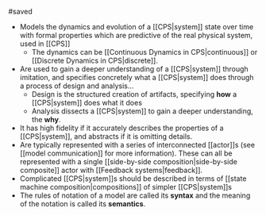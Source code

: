 #saved

* Models the dynamics and evolution of a [[CPS|system]] state over time with formal properties which are predictive of the real physical system, used in [[CPS]]
	* The dynamics can be [[Continuous Dynamics in CPS|continuous]] or [[Discrete Dynamics in CPS|discrete]].
* Are used to gain a deeper understanding of a [[CPS|system]] through imitation, and specifies concretely what a [[CPS|system]] does through a process of design and analysis…
	* Design is the structured creation of artifacts, specifying **how** a [[CPS|system]] does what it does
	* Analysis dissects a [[CPS|system]] to gain a deeper understanding, the **why**.
* It has high fidelity if it accurately describes the properties of a [[CPS|system]], and abstracts if it is omitting details.
* Are typically represented with a series of interconnected [[actor]]s (see [[model communication]] for more information). These can all be represented with a single [[side-by-side composition|side-by-side composite]] actor with [[Feedback systems|feedback]].
* Complicated [[CPS|system]]s should be described in terms of [[state machine composition|compositions]] of simpler [[CPS|system]]s
* The rules of notation of a model are called its **syntax** and the meaning of the notation is called its **semantics**.